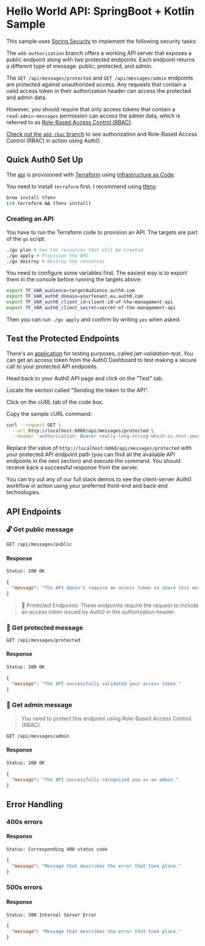 # Hello World API: SpringBoot + Kotlin Sample

This sample uses [Spring Security](https://spring.io/projects/spring-security) to implement the following security tasks:

The `add-authorization` branch offers a working API server that exposes a public endpoint along with two protected endpoints. Each endpoint returns a different type of message: public, protected, and admin.

The `GET /api/messages/protected` and `GET /api/messages/admin` endpoints are protected against unauthorized access. Any requests that contain a valid access token in their authorization header can access the protected and admin data.

However, you should require that only access tokens that contain a `read:admin-messages` permission can access the admin data, which is referred to as [Role-Based Access Control (RBAC)](https://auth0.com/docs/authorization/rbac/).

[Check out the `add-rbac` branch]() to see authorization and Role-Based Access Control (RBAC) in action using Auth0.

## Quick Auth0 Set Up

The [api](https://auth0.com/docs/api) is provisioned with [Terraform](https://www.terraform.io/) using [Infrastructure as Code](https://infrastructure-as-code.com/).

You need to install `terraform` first. I recommend using [tfenv](https://github.com/tfutils/tfenv):

```bash
brew install tfenv
(cd terraform && tfenv install)
```

### Creating an API

You have to run the Terraform code to provision an API. The targets are part of the `go` script:

```bash
./go plan # See the resources that will be created
./go apply # Provision the API
./go destroy # Destroy the resources
```

You need to configure some variables first. The easiest way is to export them in the console before running the targets above:

```bash
export TF_VAR_audience=targetAudience.auth0.com
export TF_VAR_auth0_domain=yourTenant.eu.auth0.com
export TF_VAR_auth0_client_id=client-id-of-the-management-api
export TF_VAR_auth0_client_secret=secret-of-the-management-api
```

Then you can run `./go apply` and confirm by writing `yes` when asked.

## Test the Protected Endpoints

There's an [application](https://auth0.com/docs/applications) for testing purposes, called _jwt-validation-test_. You can get an access token from the Auth0 Dashboard to test making a secure call to your protected API endpoints.

Head back to your Auth0 API page and click on the "Test" tab.

Locate the section called "Sending the token to the API".

Click on the cURL tab of the code box.

Copy the sample cURL command:

```bash
curl --request GET \
  --url http://localhost:6060/api/messages/protected \
  --header 'authorization: Bearer really-long-string-which-is-test-your-access-token'
```

Replace the value of `http://localhost:6060/api/messages/protected` with your protected API endpoint path (you can find all the available API endpoints in the next section) and execute the command. You should receive back a successful response from the server.

You can try out any of our full stack demos to see the client-server Auth0 workflow in action using your preferred front-end and back-end technologies.

## API Endpoints

### 🔓 Get public message

```bash
GET /api/messages/public
```

#### Response

```bash
Status: 200 OK
```

```json
{
  "message": "The API doesn't require an access token to share this message."
}
```

> 🔐 Protected Endpoints: These endpoints require the request to include an access token issued by Auth0 in the authorization header.

### 🔐 Get protected message

```bash
GET /api/messages/protected
```

#### Response

```bash
Status: 200 OK
```

```json
{
  "message": "The API successfully validated your access token."
}
```

### 🔐 Get admin message

> You need to protect this endpoint using Role-Based Access Control (RBAC).

```bash
GET /api/messages/admin
```

#### Response

```bash
Status: 200 OK
```

```json
{
  "message": "The API successfully recognized you as an admin."
}
```

## Error Handling

### 400s errors

#### Response

```bash
Status: Corresponding 400 status code
```

```json
{
  "message": "Message that describes the error that took place."
}
```

### 500s errors

#### Response

```bash
Status: 500 Internal Server Error
```

```json
{
  "message": "Message that describes the error that took place."
}
```
